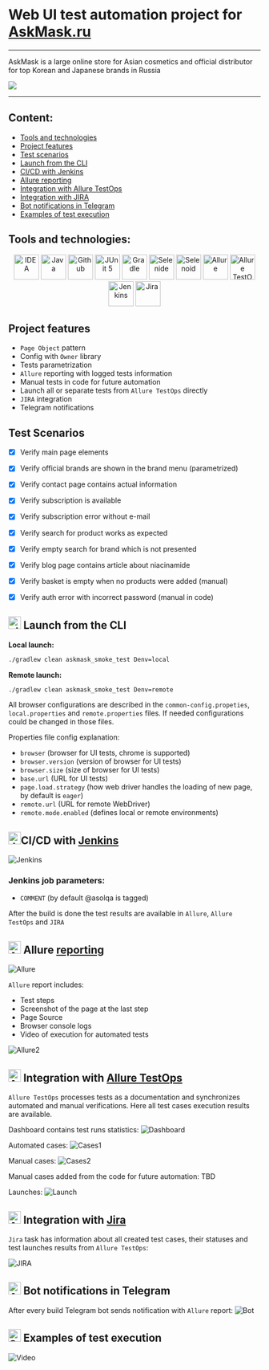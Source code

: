 # Web UI test automation project for [AskMask.ru](http://askmask.ru)

---

AskMask is a large online store for Asian cosmetics and official distributor for top Korean and Japanese 
brands in Russia

<a href="http://askmask.ru"><img src="./media/askmask_logo.png"/></a>

---


## Content:

- <a href="#tools">Tools and technologies</a>
- <a href="#facts">Project features</a>
- <a href="#scenarios">Test scenarios</a>
- <a href="#cli">Launch from the CLI</a>
- <a href="#jenkins">CI/CD with Jenkins</a>
- <a href="#allure">Allure reporting</a>
- <a href="#allure-testops">Integration with Allure TestOps</a>
- <a href="#jira">Integration with JIRA</a>
- <a href="#telegram">Bot notifications in Telegram</a>
- <a href="#video">Examples of test execution</a>


<a id="tools"></a>
## Tools and technologies:
<p align="center">
<a href="https://www.jetbrains.com/idea/"><img src="./media/logo/Idea.svg" width="50" height="50"  alt="IDEA"/></a>  
<a href="https://www.java.com/"><img src="./media/logo/java.svg" width="50" height="50"  alt="Java"/></a>  
<a href="https://github.com/"><img src="./media/logo/github.svg" width="50" height="50"  alt="Github"/></a>  
<a href="https://junit.org/junit5/"><img src="./media/logo/JUnit5.svg" width="50" height="50"  alt="JUnit 5"/></a>  
<a href="https://gradle.org/"><img src="./media/logo/Gradle.svg" width="50" height="50"  alt="Gradle"/></a>  
<a href="https://selenide.org/"><img src="./media/logo/Selenide.svg" width="50" height="50"  alt="Selenide"/></a>  
<a href="https://aerokube.com/selenoid/"><img src="./media/logo/Selenoid.svg" width="50" height="50"  alt="Selenoid"/></a>  
<a href="https://github.com/allure-framework/allure2"><img src="./media/logo/Allure.svg" width="50" height="50"  alt="Allure"/></a>
<a href="https://qameta.io/"><img src="./media/logo/AllureTestOps.svg" width="50" height="50"  alt="Allure TestOps"/></a>   
<a href="https://www.jenkins.io/"><img src="./media/logo/Jenkins.svg" width="50" height="50"  alt="Jenkins"/></a>  
<a href="https://www.atlassian.com/ru/software/jira/"><img src="./media/logo/JIRA.svg" width="50" height="50"  alt="Jira"/></a>
</p>

<a id="facts"></a>
## Project features
* `Page Object` pattern
* Config with `Owner` library
* Tests parametrization
* `Allure` reporting with logged tests information
* Manual tests in code for future automation
* Launch all or separate tests from `Allure TestOps` directly
* `JIRA` integration
* Telegram notifications

<a id="scenarios"></a>
## Test Scenarios
* [x] Verify main page elements
* [x] Verify official brands are shown in the brand menu (parametrized)
* [x] Verify contact page contains actual information
* [x] Verify subscription is available
* [x] Verify subscription error without e-mail
* [x] Verify search for product works as expected
* [x] Verify empty search for brand which is not presented 
* [x] Verify blog page contains article about niacinamide
* [x] Verify basket is empty when no products were added (manual)
* [x] Verify auth error with incorrect password (manual in code)



<a id="cli"></a>
## <img alt="cli" height="25" src="./media/logo/run.png" width="25"> Launch from the CLI

**Local launch:**
```bash  
./gradlew clean askmask_smoke_test Denv=local
```

**Remote launch:**
```bash  
./gradlew clean askmask_smoke_test Denv=remote
```

All browser configurations are described in the `common-config.propeties`, `local.properties` and `remote.properties` files.
If needed configurations could be changed in those files.

Properties file config explanation:
- `browser` (browser for UI tests, chrome is supported)
- `browser.version` (version of browser for UI tests)
- `browser.size` (size of browser for UI tests)
- `base.url` (URL for UI tests)
- `page.load.strategy` (how web driver handles the loading of new page, by default is `eager`)
- `remote.url` (URL for remote WebDriver)
- `remote.mode.enabled` (defines local or remote environments)

<a id="jenkins"></a>
## <img alt="Jenkins" height="25" src="./media/logo/Jenkins.svg" width="25"/></a><a name="CI/CD with Jenkins"></a>CI/CD with [Jenkins](https://jenkins.autotests.cloud/job/26-asolqa-training_project/)</a>
<img alt="Jenkins" src="./media/reports/Jenkins.png"> 

### Jenkins job parameters:

- `COMMENT` (by default @asolqa is tagged)

After the build is done the test results are available in `Allure`, `Allure TestOps` and `JIRA`

<a id="allure"></a>
## <img alt="Allure" height="25" src="./media/logo/Allure.svg" width="25"/></a> <a name="Allure"></a>Allure [reporting](https://jenkins.autotests.cloud/job/26-asolqa-training_project/allure/)</a>
<img alt="Allure" src="./media/reports/AllureReportExample.png"> 

`Allure` report includes:
- Test steps
- Screenshot of the page at the last step
- Page Source
- Browser console logs
- Video of execution for automated tests

<img alt="Allure2" src="./media/reports/AllureReportExample2.png">

<a id="allure-testops"></a>
## <img alt="Allure" height="25" src="./media/logo/AllureTestOps.svg" width="25"/></a> Integration with <a target="_blank" href="https://allure.autotests.cloud/project/4206/dashboards">Allure TestOps</a>

`Allure TestOps` processes tests as a documentation and synchronizes automated and manual verifications. 
Here all test cases execution results are available. 

Dashboard contains test runs statistics:
<img alt="Dashboard" src="./media/reports/Dashboard.png">

Automated cases:
<img alt="Cases1" src="./media/reports/AutomatedCases.png">

Manual cases:
<img alt="Cases2" src="./media/reports/ManualCases.png">

Manual cases added from the code for future automation:
TBD

Launches:
<img alt="Launch" src="./media/reports/Launches.png">



<a id="jira"></a>
## <img alt="Allure" height="25" src="./media/logo/JIRA.svg" width="25"/></a> Integration with <a target="_blank" href="https://jira.autotests.cloud/browse/HOMEWORK-1202">Jira</a>

`Jira` task has information about all created test cases, their statuses and test launches results from `Allure TestOps`:

<img alt="JIRA" src="./media/reports/JIRA.png">

<a id="telegram"></a>
## <img alt="Allure" height="25" src="./media/logo/Telegram.svg" width="25"/></a> Bot notifications in Telegram
After every build Telegram bot sends notification with `Allure` report:
<img alt="Bot" src="./media/reports/Telegram_screen.png"> 

<a id="video"></a>
## <img alt="Selenoid" height="25" src="./media/logo/Selenoid.svg" width="25"/></a> Examples of test execution
<img alt="Video" src="./media/video/Subscription_video.gif"> 








